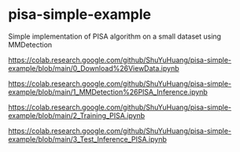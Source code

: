# pisa-simple-example
Simple implementation of PISA algorithm on a small dataset using MMDetection

https://colab.research.google.com/github/ShuYuHuang/pisa-simple-example/blob/main/0_Download%26ViewData.ipynb

https://colab.research.google.com/github/ShuYuHuang/pisa-simple-example/blob/main/1_MMDetection%26PISA_Inference.ipynb

https://colab.research.google.com/github/ShuYuHuang/pisa-simple-example/blob/main/2_Training_PISA.ipynb

https://colab.research.google.com/github/ShuYuHuang/pisa-simple-example/blob/main/3_Test_Inference_PISA.ipynb